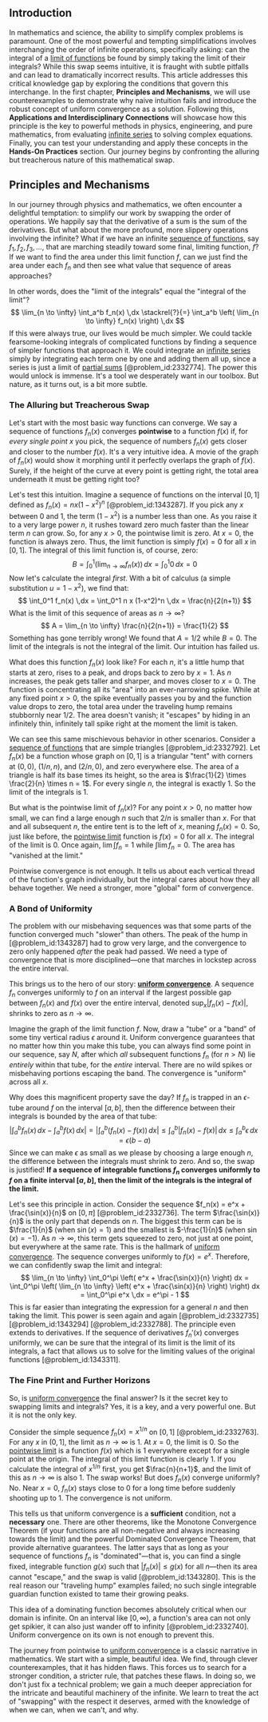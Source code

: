## Introduction
In mathematics and science, the ability to simplify complex problems is paramount. One of the most powerful and tempting simplifications involves interchanging the order of infinite operations, specifically asking: can the integral of a [limit of functions](@article_id:158214) be found by simply taking the limit of their integrals? While this swap seems intuitive, it is fraught with subtle pitfalls and can lead to dramatically incorrect results. This article addresses this critical knowledge gap by exploring the conditions that govern this interchange. In the first chapter, **Principles and Mechanisms**, we will use counterexamples to demonstrate why naive intuition fails and introduce the robust concept of uniform convergence as a solution. Following this, **Applications and Interdisciplinary Connections** will showcase how this principle is the key to powerful methods in physics, engineering, and pure mathematics, from evaluating [infinite series](@article_id:142872) to solving complex equations. Finally, you can test your understanding and apply these concepts in the **Hands-On Practices** section. Our journey begins by confronting the alluring but treacherous nature of this mathematical swap.

## Principles and Mechanisms

In our journey through physics and mathematics, we often encounter a delightful temptation: to simplify our work by swapping the order of operations. We happily say that the derivative of a sum is the sum of the derivatives. But what about the more profound, more slippery operations involving the infinite? What if we have an infinite [sequence of functions](@article_id:144381), say $f_1, f_2, f_3, \dots$, that are marching steadily toward some final, limiting function, $f$? If we want to find the area under this limit function $f$, can we just find the area under each $f_n$ and then see what value that sequence of areas approaches?

In other words, does the "limit of the integrals" equal the "integral of the limit"?
$$ \lim_{n \to \infty} \int_a^b f_n(x) \,dx \stackrel{?}{=} \int_a^b \left( \lim_{n \to \infty} f_n(x) \right) \,dx $$
If this were always true, our lives would be much simpler. We could tackle fearsome-looking integrals of complicated functions by finding a sequence of simpler functions that approach it. We could integrate an [infinite series](@article_id:142872) simply by integrating each term one by one and adding them all up, since a series is just a limit of [partial sums](@article_id:161583) [@problem_id:2332774]. The power this would unlock is immense. It's a tool we desperately want in our toolbox. But nature, as it turns out, is a bit more subtle.

### The Alluring but Treacherous Swap

Let's start with the most basic way functions can converge. We say a sequence of functions $f_n(x)$ converges **pointwise** to a function $f(x)$ if, for *every single point* $x$ you pick, the sequence of numbers $f_n(x)$ gets closer and closer to the number $f(x)$. It's a very intuitive idea. A movie of the graph of $f_n(x)$ would show it morphing until it perfectly overlaps the graph of $f(x)$. Surely, if the height of the curve at every point is getting right, the total area underneath it must be getting right too?

Let's test this intuition. Imagine a sequence of functions on the interval $[0, 1]$ defined as $f_n(x) = n x (1-x^2)^n$ [@problem_id:1343287]. If you pick any $x$ between 0 and 1, the term $(1-x^2)$ is a number less than one. As you raise it to a very large power $n$, it rushes toward zero much faster than the linear term $n$ can grow. So, for any $x > 0$, the pointwise limit is zero. At $x=0$, the function is always zero. Thus, the limit function is simply $f(x) = 0$ for all $x$ in $[0, 1]$. The integral of this limit function is, of course, zero:
$$ B = \int_0^1 \left(\lim_{n \to \infty} f_n(x)\right) \,dx = \int_0^1 0 \,dx = 0 $$
Now let's calculate the integral *first*. With a bit of calculus (a simple substitution $u=1-x^2$), we find that:
$$ \int_0^1 f_n(x) \,dx = \int_0^1 n x (1-x^2)^n \,dx = \frac{n}{2(n+1)} $$
What is the limit of this sequence of areas as $n \to \infty$?
$$ A = \lim_{n \to \infty} \frac{n}{2(n+1)} = \frac{1}{2} $$
Something has gone terribly wrong! We found that $A = 1/2$ while $B = 0$. The limit of the integrals is not the integral of the limit. Our intuition has failed us.

What does this function $f_n(x)$ look like? For each $n$, it's a little hump that starts at zero, rises to a peak, and drops back to zero by $x=1$. As $n$ increases, the peak gets taller and sharper, and moves closer to $x=0$. The function is concentrating all its "area" into an ever-narrowing spike. While at any fixed point $x > 0$, the spike eventually passes you by and the function value drops to zero, the total area under the traveling hump remains stubbornly near $1/2$. The area doesn't vanish; it "escapes" by hiding in an infinitely thin, infinitely tall spike right at the moment the limit is taken.

We can see this same mischievous behavior in other scenarios. Consider a [sequence of functions](@article_id:144381) that are simple triangles [@problem_id:2332792]. Let $f_n(x)$ be a function whose graph on $[0, 1]$ is a triangular "tent" with corners at $(0,0)$, $(1/n, n)$, and $(2/n, 0)$, and zero everywhere else. The area of a triangle is half its base times its height, so the area is $\frac{1}{2} \times \frac{2}{n} \times n = 1$. For every single $n$, the integral is exactly 1. So the limit of the integrals is 1.

But what is the pointwise limit of $f_n(x)$? For any point $x > 0$, no matter how small, we can find a large enough $n$ such that $2/n$ is smaller than $x$. For that and all subsequent $n$, the entire tent is to the left of $x$, meaning $f_n(x) = 0$. So, just like before, the [pointwise limit](@article_id:193055) function is $f(x) = 0$ for all $x$. The integral of the limit is 0. Once again, $\lim \int f_n = 1$ while $\int \lim f_n = 0$. The area has "vanished at the limit."

Pointwise convergence is not enough. It tells us about each vertical thread of the function's graph individually, but the integral cares about how they all behave together. We need a stronger, more "global" form of convergence.

### A Bond of Uniformity

The problem with our misbehaving sequences was that some parts of the function converged much "slower" than others. The peak of the hump in [@problem_id:1343287] had to grow very large, and the convergence to zero only happened *after* the peak had passed. We need a type of convergence that is more disciplined—one that marches in lockstep across the entire interval.

This brings us to the hero of our story: **[uniform convergence](@article_id:145590)**. A sequence $f_n$ converges uniformly to $f$ on an interval if the largest possible gap between $f_n(x)$ and $f(x)$ over the entire interval, denoted $\sup_x |f_n(x) - f(x)|$, shrinks to zero as $n \to \infty$.

Imagine the graph of the limit function $f$. Now, draw a "tube" or a "band" of some tiny vertical radius $\epsilon$ around it. Uniform convergence guarantees that no matter how thin you make this tube, you can always find some point in our sequence, say $N$, after which *all* subsequent functions $f_n$ (for $n>N$) lie *entirely* within that tube, for the *entire* interval. There are no wild spikes or misbehaving portions escaping the band. The convergence is "uniform" across all $x$.

Why does this magnificent property save the day? If $f_n$ is trapped in an $\epsilon$-tube around $f$ on the interval $[a,b]$, then the difference between their integrals is bounded by the area of that tube:
$$ \left| \int_a^b f_n(x) \,dx - \int_a^b f(x) \,dx \right| = \left| \int_a^b (f_n(x) - f(x)) \,dx \right| \le \int_a^b |f_n(x) - f(x)| \,dx \le \int_a^b \epsilon \,dx = \epsilon(b-a) $$
Since we can make $\epsilon$ as small as we please by choosing a large enough $n$, the difference between the integrals must shrink to zero. And so, the swap is justified! **If a sequence of integrable functions $f_n$ converges uniformly to $f$ on a finite interval $[a,b]$, then the limit of the integrals is the integral of the limit.**

Let's see this principle in action. Consider the sequence $f_n(x) = e^x + \frac{\sin(x)}{n}$ on $[0, \pi]$ [@problem_id:2332736]. The term $\frac{\sin(x)}{n}$ is the only part that depends on $n$. The biggest this term can be is $\frac{1}{n}$ (when $\sin(x)=1$) and the smallest is $-\frac{1}{n}$ (when $\sin(x)=-1$). As $n \to \infty$, this term gets squeezed to zero, not just at one point, but everywhere at the same rate. This is the hallmark of [uniform convergence](@article_id:145590). The sequence converges uniformly to $f(x) = e^x$. Therefore, we can confidently swap the limit and integral:
$$ \lim_{n \to \infty} \int_0^\pi \left( e^x + \frac{\sin(x)}{n} \right) dx = \int_0^\pi \left( \lim_{n \to \infty} \left( e^x + \frac{\sin(x)}{n} \right) \right) dx = \int_0^\pi e^x \,dx = e^\pi - 1 $$
This is far easier than integrating the expression for a general $n$ and then taking the limit. This power is seen again and again [@problem_id:2332735] [@problem_id:1343294] [@problem_id:2332788]. The principle even extends to derivatives. If the sequence of derivatives $f_n'(x)$ converges uniformly, we can be sure that the integral of its limit is the limit of its integrals, a fact that allows us to solve for the limiting values of the original functions [@problem_id:1343311].

### The Fine Print and Further Horizons

So, is [uniform convergence](@article_id:145590) the final answer? Is it the secret key to swapping limits and integrals? Yes, it is a key, and a very powerful one. But it is not the only key.

Consider the simple sequence $f_n(x) = x^{1/n}$ on $[0, 1]$ [@problem_id:2332763]. For any $x$ in $(0, 1]$, the limit as $n \to \infty$ is 1. At $x=0$, the limit is 0. So the [pointwise limit](@article_id:193055) is a function $f(x)$ which is 1 everywhere except for a single point at the origin. The integral of this limit function is clearly 1. If you calculate the integral of $x^{1/n}$ first, you get $\frac{n}{n+1}$, and the limit of this as $n \to \infty$ is also 1. The swap works! But does $f_n(x)$ converge uniformly? No. Near $x=0$, $f_n(x)$ stays close to 0 for a long time before suddenly shooting up to 1. The convergence is not uniform.

This tells us that uniform convergence is a **sufficient** condition, not a **necessary** one. There are other theorems, like the Monotone Convergence Theorem (if your functions are all non-negative and always increasing towards the limit) and the powerful Dominated Convergence Theorem, that provide alternative guarantees. The latter says that as long as your sequence of functions $f_n$ is "dominated"—that is, you can find a single fixed, integrable function $g(x)$ such that $|f_n(x)| \le g(x)$ for all $n$—then its area cannot "escape," and the swap is valid [@problem_id:1343280]. This is the real reason our "traveling hump" examples failed; no such single integrable guardian function existed to tame their growing peaks.

This idea of a dominating function becomes absolutely critical when our domain is infinite. On an interval like $[0, \infty)$, a function's area can not only get spikier, it can also just wander off to infinity [@problem_id:2332740]. Uniform convergence on its own is not enough to prevent this.

The journey from pointwise to [uniform convergence](@article_id:145590) is a classic narrative in mathematics. We start with a simple, beautiful idea. We find, through clever counterexamples, that it has hidden flaws. This forces us to search for a stronger condition, a stricter rule, that patches these flaws. In doing so, we don't just fix a technical problem; we gain a much deeper appreciation for the intricate and beautiful machinery of the infinite. We learn to treat the act of "swapping" with the respect it deserves, armed with the knowledge of when we can, when we can't, and why.